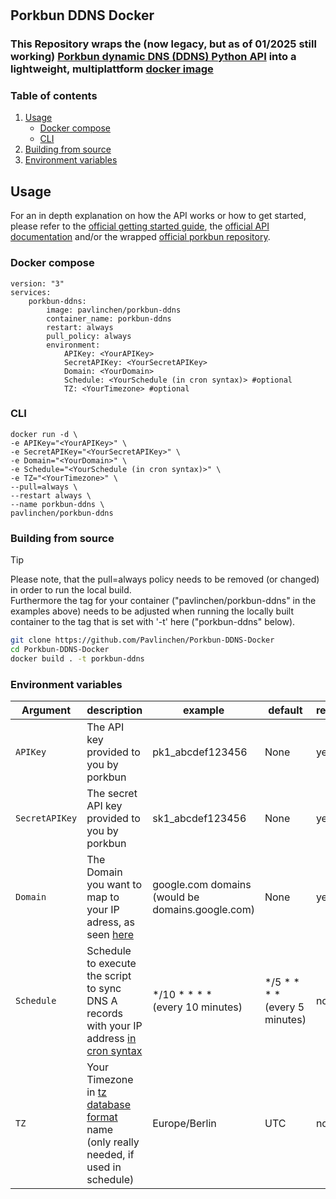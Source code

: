 #

## Porkbun DDNS Docker

### This Repository wraps the (now legacy, but as of 01/2025 still working) [Porkbun dynamic DNS (DDNS) Python API](https://github.com/porkbundomains/porkbun-dynamic-dns-python) into a lightweight, multiplattform [docker image](https://hub.docker.com/r/pavlinchen/porkbun-ddns)

### Table of contents

1. [Usage](#usage)
   - [Docker compose](#docker-compose)
   - [CLI](#cli)
2. [Building from source](#building-from-source)
3. [Environment variables](#environment-variables)

## Usage

For an in depth explanation on how the API works or how to get started, please refer to the [official getting started guide](https://kb.porkbun.com/article/190-getting-started-with-the-porkbun-dns-api), the [official API documentation](https://porkbun.com/api/json/v3/documentation) and/or the wrapped [official porkbun repository](https://github.com/porkbundomains/porkbun-dynamic-dns-python).

### Docker compose

```docker
version: "3"
services:
    porkbun-ddns:
        image: pavlinchen/porkbun-ddns
        container_name: porkbun-ddns
        restart: always
        pull_policy: always
        environment:
            APIKey: <YourAPIKey>
            SecretAPIKey: <YourSecretAPIKey>
            Domain: <YourDomain>
            Schedule: <YourSchedule (in cron syntax)> #optional
            TZ: <YourTimezone> #optional
```

### CLI

```docker
docker run -d \
-e APIKey="<YourAPIKey>" \
-e SecretAPIKey="<YourSecretAPIKey>" \
-e Domain="<YourDomain>" \
-e Schedule="<YourSchedule (in cron syntax)>" \
-e TZ="<YourTimezone>" \
--pull=always \
--restart always \
--name porkbun-ddns \
pavlinchen/porkbun-ddns
```

### Building from source

> [!TIP]
> Please note, that the pull=always policy needs to be removed (or changed) in order to run the local build.</br>
> Furthermore the tag for your container ("pavlinchen/porkbun-ddns" in the examples above) needs to be adjusted when running the locally built container to the tag that is set with '-t' here ("porkbun-ddns" below).

```bash
git clone https://github.com/Pavlinchen/Porkbun-DDNS-Docker
cd Porkbun-DDNS-Docker
docker build . -t porkbun-ddns
```

### Environment variables

| Argument | description | example | default | required
|-|-|-|-|-
| `APIKey` | The API key provided to you by porkbun | pk1_abcdef123456 | None | yes
| `SecretAPIKey` | The secret API key provided to you by porkbun | sk1_abcdef123456 | None | yes
| `Domain` | The Domain you want to map to your IP adress, as seen [here](https://github.com/porkbundomains/porkbun-dynamic-dns-python#running-the-client)| google.com domains </br> (would be domains.google.com) | None | yes
| `Schedule` | Schedule to execute the script to sync DNS A records with your IP address [in cron syntax](https://en.wikipedia.org/wiki/Cron#Overview) | */10 * * * * </br> (every 10 minutes) | */5 * * * * </br> (every 5 minutes) | no
| `TZ` | Your Timezone  in [tz database format](https://en.wikipedia.org/wiki/List_of_tz_database_time_zones#List) name </br> (only really needed, if used in schedule) | Europe/Berlin | UTC | no
